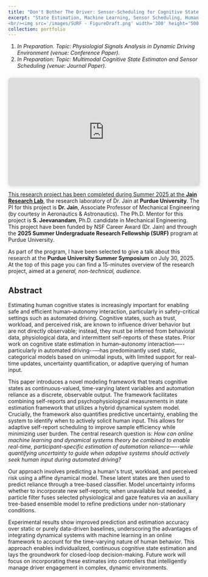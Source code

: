 ```yaml
---
title: "Don't Bother The Driver: Sensor-Scheduling for Cognitive State Estimation During Automated Driving"
excerpt: "State Estimation, Machine Learning, Sensor Scheduling, Human-Autonomy Interaction, Automated Driving.
<br/><img src='/images/SURF - FigureDraft.png' width='300' height='500'>"
collection: portfolio
---
```


1. *In Preparation. Topic: Physiologial Signals Analysis in Dynamic Driving Environment (venue: Conference Paper).*
2. *In Preparation: Topic: Multimodal Cognitive State Estimaton and Sensor Scheduling (venue: Journal Paper).*

<div style="position: relative; width: 100%; height: 0; padding-top: 56.2500%;
 padding-bottom: 0; box-shadow: 0 2px 8px 0 rgba(63,69,81,0.16); margin-top: 1.6em; margin-bottom: 0.9em; overflow: hidden;
 border-radius: 8px; will-change: transform;">
  <iframe loading="lazy" style="position: absolute; width: 100%; height: 100%; top: 0; left: 0; border: none; padding: 0;margin: 0;"
    src="https://www.canva.com/design/DAGujyHH9tA/JSHWUrUArVrKniXcT9h-5Q/watch?embed" allowfullscreen="allowfullscreen" allow="fullscreen">
  </iframe>
</div>
<a href="https:&#x2F;&#x2F;www.canva.com&#x2F;design&#x2F;DAGujyHH9tA&#x2F;JSHWUrUArVrKniXcT9h-5Q&#x2F;watch?utm_content=DAGujyHH9tA&amp;utm_campaign=designshare&amp;utm_medium=embeds&amp;utm_source=link" target="_blank" rel="noopener">

This research project has been completed during Summer 2025 at the [**Jain Research Lab**](https://engineering.purdue.edu/JainResearchLab/), the research laboratory of Dr. Jain at **Purdue University**.
The PI for this project is **Dr. Jain**, Associate Professor of Mechanical Engineering (by courtesy in Aeronautics & Astronautics). The Ph.D. Mentor for this project is
**S. Jeevanandam**, Ph.D. candidate in Mechanical Engineering.
This project have been funded by NSF Career Award (Dr. Jain) and through the **2025 Summer Undergraduate Research Fellowship (SURF)** program at Purdue University.

As part of the program, I have been selected to give a talk about this research at the **Purdue University Summer Symposium** on July 30, 2025. At the top of this page you can find a 15-minutes overview of the research project, aimed at a *general, non-technical, audience*.

## Abstract

Estimating human cognitive states is increasingly important for enabling safe and efficient human–autonomy interaction, particularly in safety-critical settings such as automated driving. Cognitive states, such as trust, workload, and perceived risk, are known to influence driver behavior but are not directly observable; instead, they must be inferred from behavioral data, physiological data, and intermittent self-reports of these states. Prior work on cognitive state estimation in human–autonomy interaction—--particularly in automated driving--—has predominantly used static, categorical models based on unimodal inputs, with limited support for real-time updates, uncertainty quantification, or adaptive querying of human input.

This paper introduces a novel modeling framework that treats cognitive states as continuous-valued, time-varying latent variables and automation reliance as a discrete, observable output. The framework facilitates combining self-reports and psychophysiological measurements in state estimation framework that utilizes a hybrid dynamical system model. Crucially, the framework also quantifies predictive uncertainty, enabling the system to identify when to actively solicit human input. This allows for adaptive self-report scheduling to improve sample efficiency while minimizing user burden. The central research question is: *How can online machine learning and dynamical systems theory be combined to enable real-time, participant-specific estimation of automation reliance—--while quantifying uncertainty to guide when adaptive systems should actively seek human input during automated driving?*

Our approach involves predicting a human's trust, workload, and perceived risk using a affine dynamical model. These latent states are then used to predict reliance through a tree-based classifier. Model uncertainty informs whether to incorporate new self-reports; when unavailable but needed, a particle filter fuses selected physiological and gaze features via an auxiliary tree-based ensemble model to refine predictions under non-stationary conditions.

Experimental results show improved prediction and estimation accuracy over static or purely data-driven baselines, underscoring the advantages of integrating dynamical systems with machine learning in an online framework to account for the time-varying nature of human behavior. This approach enables individualized, continuous cognitive state estimation and lays the groundwork for closed-loop decision-making. Future work will focus on incorporating these estimates into controllers that intelligently manage driver engagement in complex, dynamic environments.
